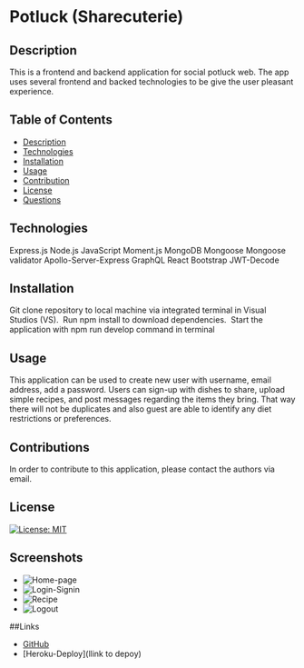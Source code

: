 # Potluck (Sharecuterie)

## Description
This is a frontend and backend application for  social potluck web. The app uses several frontend and backed technologies to be give the user pleasant experience.
## Table of Contents

- [Description](#description)
- [Technologies](#technologies)
- [Installation](#installation)
- [Usage](#usage)
- [Contribution](#contribution)
- [License](#license)
- [Questions](questions)

## Technologies

Express.js
Node.js
JavaScript
Moment.js
MongoDB
Mongoose
Mongoose validator
Apollo-Server-Express
GraphQL
React
Bootstrap
JWT-Decode


## Installation

Git clone repository to local machine via integrated terminal in Visual Studios (VS). 
Run npm install to download dependencies. 
Start the application with npm run develop command in terminal

## Usage

This application can be used to create new user with username,  email address, add a password. Users can sign-up with dishes to share, upload simple recipes, and post messages regarding the items they bring. That way there will not be duplicates and also guest are able to identify any diet restrictions or preferences. 

## Contributions

In order to contribute to this application, please contact the authors via email.

## License 

[![License: MIT](https://img.shields.io/badge/License-MIT-yellow.svg)](https://opensource.org/licenses/MIT)

## Screenshots
- ![Home-page](/potluck/client/public/Assets/home.png)
- ![Login-Signin](/potluck/client/public/Assets/signin.png)
- ![Recipe](/potluck/client/public/Assets/Recepe.png)
- ![Logout](/potluck/client/public/Assets/logout.png)

##Links
- [GitHub](https://github.com/mconanan/potluck)
- [Heroku-Deploy](llink to depoy)
